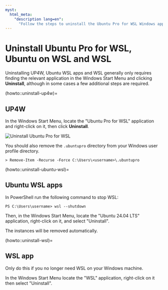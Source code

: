 ```yaml
---
myst:
  html_meta:
    "description lang=en":
      "Follow the steps to uninstall the Ubuntu Pro for WSL Windows application, Ubuntu on WSL instances and WSL itself."
---
```


# Uninstall Ubuntu Pro for WSL, Ubuntu on WSL and WSL

Uninstalling UP4W, Ubuntu WSL apps and WSL generally only requires finding
the relevant application in the Windows Start Menu and clicking **Uninstall**,
although in some cases a few additional steps are required.

(howto::uninstall-up4w)=
## UP4W

In the Windows Start Menu, locate the "Ubuntu Pro for WSL" application and right-click on it, then click **Uninstall**.

![Uninstall Ubuntu Pro for WSL](./assets/start-menu-uninstall.png)

You should also remove the `.ubuntupro` directory from your Windows user profile directory.

```text
> Remove-Item -Recurse -Force C:\Users\<username>\.ubuntupro
```

(howto::uninstall-ubuntu-wsl)=
## Ubuntu WSL apps

In PowerShell run the following command to stop WSL:

```text
PS C:\Users\username> wsl --shutdown
```

Then, in the Windows Start Menu, locate the "Ubuntu 24.04 LTS" application, right-click on it, and select "Uninstall".

The instances will be removed automatically.

(howto::uninstall-wsl)=
## WSL app

Only do this if you no longer need WSL on your Windows machine.

In the Windows Start Menu locate the "WSL" application, right-click on it then select "Uninstall".
